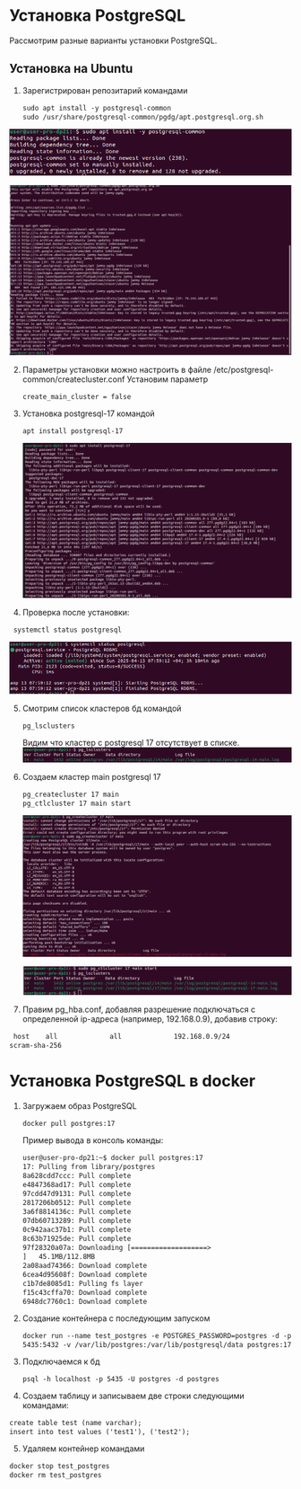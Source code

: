 # Установка PostgreSQL

Рассмотрим разные варианты установки PostgreSQL.

## Установка на Ubuntu

1. Зарегистрирован репозитарий командами

   ```
   sudo apt install -y postgresql-common
   sudo /usr/share/postgresql-common/pgdg/apt.postgresql.org.sh
   ```

![sudo apt install -y postgresql-common](res/install_postgresql_common.png)

![/usr/share/postgresql-common/pgdg/apt.postgresql.org.sh](res/img_postgresql_orgs_sh.png)

2. Параметры установки можно настроить в файле /etc/postgresql-common/createcluster.conf
   Установим параметр
   ```
   create_main_cluster = false
   ```
3. Установка postgresql-17 командой
   ```
   apt install postgresql-17
   ```
   ![apt install postgresql-17](res/img_install_postgresql-17.png)


4. Проверка после установки:
  ```
   systemctl status postgresql
   ```

![systemctl status postgresql](res/img_status_postgresql.png)

5. Смотрим список кластеров бд командой
   ```
   pg_lsclusters
   ```
   Видим что кластер с postgresql 17 отсутствует в списке. 
   ![pg_lsclusters](res/img_cluster_list.png)

6. Создаем кластер main postgresql 17
   ```
   pg_createcluster 17 main
   pg_ctlcluster 17 main start
   ```
   ![pg_createcluster 17 main](res/img_create_cluster.png)

   ![pg_ctlcluster 17 main start](res/img_start_postgresql.png)


7. Правим pg_hba.conf, добавляя разрешение подключаться с определенной ip-адреса (например, 192.168.0.9), добавив строку:
  ```
   host    all             all             192.168.0.9/24          scram-sha-256
   ```
# Установка PostgreSQL в docker

1. Загружаем образ PostgreSQL
   ```
   docker pull postgres:17
   ```
   Пример вывода в консоль команды:

   ```
   user@user-pro-dp21:~$ docker pull postgres:17
   17: Pulling from library/postgres
   8a628cdd7ccc: Pull complete
   e4847368ad17: Pull complete
   97cdd47d9131: Pull complete
   2817206b0512: Pull complete
   3a6f8814136c: Pull complete
   07db60713289: Pull complete
   0c942aac37b1: Pull complete
   8c63b71925de: Pull complete
   97f28320a07a: Downloading [===================>                               ]   45.1MB/112.8MB
   2a08aad74366: Download complete
   6cea4d95608f: Download complete
   c1b7de8085d1: Pulling fs layer
   f15c43cffa70: Download complete
   6948dc7760c1: Download complete 
   ```

2. Создание контейнера с последующим запуском
   ```
   docker run --name test_postgres -e POSTGRES_PASSWORD=postgres -d -p 5435:5432 -v /var/lib/postgres:/var/lib/postgresql/data postgres:17
   ```

3. Подключаемся к бд
   ```
   psql -h localhost -p 5435 -U postgres -d postgres
   ```
4. Создаем таблицу и записываем две строки следующими командами:
```
create table test (name varchar);
insert into test values ('test1'), ('test2');
```
5. Удаляем контейнер командами
```
docker stop test_postgres
docker rm test_postgres
```